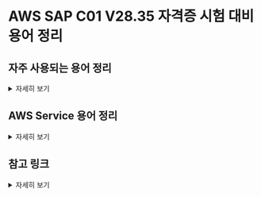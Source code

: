 # AWS SAP C01 V28.35 자격증 시험 대비 용어 정리


## 자주 사용되는 용어 정리
<details> <!-- 더보기 기능 -->
<summary>
자세히 보기
</summary>

* 고가용성 (High Availability)
  * 서버와 네트워크, 프로그램과 같은 시스템, 서비스가 오랜기간 동안 고장나지 않고 지속적으로 정상적으로 사용할 수 있고 운영 할 수 있는 성질
  * 오류가 발생하더라도 사람의 개입없이 빠른 시간내에 자동으로 복구되는 것


</details> <!-- 더보기 기능 -->


## AWS Service 용어 정리
<details> <!-- 더보기 기능 -->
<summary>
자세히 보기
</summary>

* CloudFormation
  * CloudFormation StackSets은 cf템플릿에서 aws리소스 구성을 정의할 수 있다.
 
 [go](http://stackoverflow.com){:target="_blank" rel="noopener"}
 [go](http://stackoverflow.com){:target="_blank"}
 <http://stackoverflow.com>{:target="_blank"}
  <a href="http://stackoverflow.com" target="_blank">external link</a>
  
* **EC2** (Elastic Compute Cloud) 
  * 거의 모든 워크로드에 적합한 안전하고 크기 조정 가능한 컴퓨팅 용량
  * 동일한 인스턴스는 두개의 개별 가용영역에 배치할 수 없다.
  * 한 인스턴스는 여러개의 NAT 주소를 가질수 없다.
  * Amazon Elastic Compute Cloud(Amazon EC2)는 소프트웨어 시스템을 구축하고 호스팅하는 데 사용하는 크기 조정 가능한 
    컴퓨팅 용량(말 그대로 Amazon 데이터 센터의 서버)을 제공하는 웹 서비스이다.

* **Amazon EC2 Auto Scaling** [Link](https://docs.aws.amazon.com/ko_kr/autoscaling/ec2/userguide/what-is-amazon-ec2-auto-scaling.html)
  * Amazon EC2 Auto Scaling을 사용하면 애플리케이션의 로드를 처리할 수 있는 정확한 수의 Amazon EC2 인스턴스를 유지할 수 있다. 
  * 
  

* **ECS** (Elastic Container Service) [Link](https://docs.aws.amazon.com/ko_kr/AmazonECS/latest/developerguide/Welcome.html)
  * 확장성이 뛰어나고 빠른 컨테이너 관리 서비스
  * 클러스터에서 컨테이너를 실행, 중지 및 관리할 수 있다.
  
  
* **S3** (Simple Storage Service) [Link](https://docs.aws.amazon.com/ko_kr/AmazonS3/latest/userguide/Welcome.html)
  * 업계 최고의 확장성, 데이터 가용성, 보안 및 성능을 제공하는 객체 스토리지 서비스
  * 데이터 레이크, 웹 사이트, 모바일 애플리케이션, 백업 및 복원, 아카이브, 엔터프라이즈 애플리케이션, IoT 디바이스, 
    빅 데이터 분석 등 다양한 사용 사례에서 원하는 양의 데이터를 저장하고 보호할 수 있다.

  
* **API Gateway** [Link](https://docs.aws.amazon.com/ko_kr/apigateway/latest/developerguide/welcome.html)
  * 규모와 관계없이 REST 및 WebSocket API를 생성, 게시, 유지, 모니터링 및 보호하기 위한 AWS 서비스
  
  
* **Lambda** [Link](https://docs.aws.amazon.com/ko_kr/lambda/latest/dg/welcome.html)
  * 서버를 프로비저닝하거나 관리하지 않고도 코드를 실행할 수 있게 해주는 컴퓨팅 서비스
  * 고가용성 컴퓨팅 인프라에서 코드를 실행하고 서버와 운영 체제 유지 관리, 용량 프로비저닝 및 자동 조정, 코드 및 보안 패치 배포, 로깅 등 모든 컴퓨팅 리소스 관리를 수행

* **Athena** [Link](https://docs.aws.amazon.com/ko_kr/athena/latest/ug/what-is.html)
  * 표준 SQL을 사용하여 Amazon S3(Amazon Simple Storage Service)에 있는 데이터를 직접 간편하게 분석할 수 있는 대화형 쿼리 서비스
  
  
* **Redshift** [Link](https://docs.aws.amazon.com/ko_kr/redshift/latest/mgmt/welcome.html)
  * 클라우드에서 완벽하게 관리되는 페타바이트급 데이터 웨어하우스 서비스
  
  
* 
  *
  *

* 
  *
  *

  
* 
  *
  *

  
* 
  *
  *

* 
  *
  *

  
* 
  *
  *

  
* 
  *
  *

* 
  *
  *

  
* 
  *
  *

  
* 
  *
  *

* 
  *
  *

  
* 
  *
  *

  
* 
  *
  *

* 
  *
  *

  
* 
  *
  *

  
* 
  *
  *

* 
  *
  *

  
* 
  *
  *

  
* 
  *
  *

* 
  *
  *

  
* 
  *
  *

  
* 
  *
  *


[LINK](){:target="_blank"}

</details> <!-- 더보기 기능 -->


## 참고 링크
<details> <!-- 더보기 기능 -->
<summary>
자세히 보기
</summary>

* https://viassh.github.io/secret/word-book/


</details> <!-- 더보기 기능 -->
